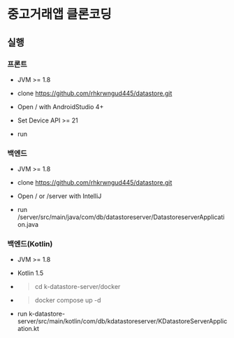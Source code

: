 # 중고거래앱 클론코딩

## 실행

### 프론트

- JVM >= 1.8

- clone https://github.com/rhkrwngud445/datastore.git

- Open / with AndroidStudio 4+

- Set Device API >= 21

- run

### 백엔드

- JVM >= 1.8

- clone https://github.com/rhkrwngud445/datastore.git

- Open / or /server with IntelliJ
   
- run /server/src/main/java/com/db/datastoreserver/DatastoreserverApplication.java

### 백엔드(Kotlin)

- JVM >= 1.8

- Kotlin 1.5

- > cd k-datastore-server/docker
 
- > docker compose up -d

- run k-datastore-server/src/main/kotlin/com/db/kdatastoreserver/KDatastoreServerApplication.kt
